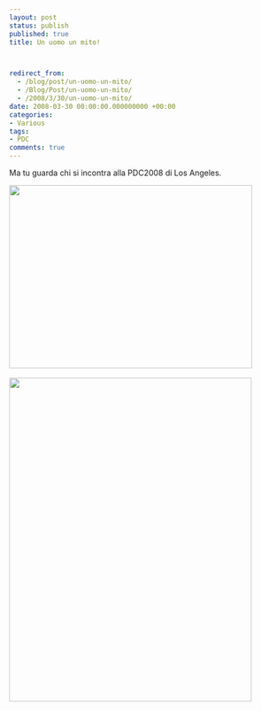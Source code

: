 ```yaml
---
layout: post
status: publish
published: true
title: Un uomo un mito!



redirect_from: 
  - /blog/post/un-uomo-un-mito/
  - /Blog/Post/un-uomo-un-mito/
  - /2008/3/30/un-uomo-un-mito/
date: 2008-03-30 00:00:00.000000000 +00:00
categories:
- Various
tags:
- PDC
comments: true
---
```

<p>Ma tu guarda chi si incontra alla PDC2008 di Los Angeles.</p>
<p><img width="439" height="331" alt="" src="/content/Uploaded/image/img_0608_thumb.jpg" /><span class="Apple-style-span" style="color: rgb(0, 0, 238); text-decoration: underline;"><br />
</span></p>
<p><img width="438" height="585" alt="" src="/content/Uploaded/image/img_0609_thumb.jpg" /></p>
<p><span class="Apple-style-span" style="color: rgb(0, 0, 238); text-decoration: underline;"><br />
</span></p>
<p>&nbsp;</p>
<p>&nbsp;</p>
